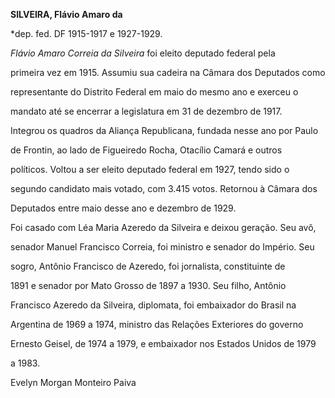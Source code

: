 **SILVEIRA, Flávio Amaro da**



\*dep. fed. DF 1915-1917 e 1927-1929.



*Flávio Amaro Correia da Silveira* foi eleito deputado federal pela

primeira vez em 1915. Assumiu sua cadeira na Câmara dos Deputados como

representante do Distrito Federal em maio do mesmo ano e exerceu o

mandato até se encerrar a legislatura em 31 de dezembro de 1917.

Integrou os quadros da Aliança Republicana, fundada nesse ano por Paulo

de Frontin, ao lado de Figueiredo Rocha, Otacílio Camará e outros

políticos. Voltou a ser eleito deputado federal em 1927, tendo sido o

segundo candidato mais votado, com 3.415 votos. Retornou à Câmara dos

Deputados entre maio desse ano e dezembro de 1929.



Foi casado com Léa Maria Azeredo da Silveira e deixou geração. Seu avô,

senador Manuel Francisco Correia, foi ministro e senador do Império. Seu

sogro, Antônio Francisco de Azeredo, foi jornalista, constituinte de

1891 e senador por Mato Grosso de 1897 a 1930. Seu filho, Antônio

Francisco Azeredo da Silveira, diplomata, foi embaixador do Brasil na

Argentina de 1969 a 1974, ministro das Relações Exteriores do governo

Ernesto Geisel, de 1974 a 1979, e embaixador nos Estados Unidos de 1979

a 1983.



Evelyn Morgan Monteiro Paiva



